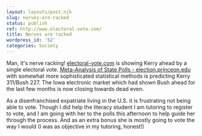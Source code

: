 ```yaml
---
layout: layouts/post.njk
slug: nerves-are-racked
status: publish
ref: http://www.electoral-vote.com/
title: Nerves are racked
wordpress_id: '52'
categories: Society
---
```


Man, it's nerve racking! [electoral-vote.com](http://www.electoral-vote.com/) is showing Kerry ahead by a single electoral vote. [Meta-Analysis of State Polls - election.princeon.edu](http://election.princeton.edu/) with somewhat more sophisticated statistical methods is predicting Kerry 311/Bush 227.  The Iowa electronic market which had shown Bush ahead for the last few months is now closing towards dead even.

As a disenfranchised expatriate living in the U.S. it is frustrating not being able to vote.  Though I did help the literacy student I am tutoring to register to vote, and I am going with her to the polls this afternoon to help guide her through the process.  And as an extra bonus she is mostly going to vote the way I would (I was as objective in my tutoring, honest!)
